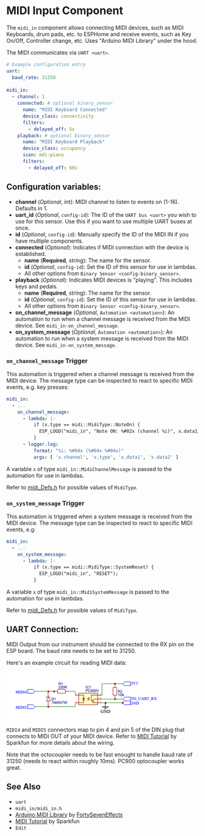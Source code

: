 # MIDI Input Component

<div class="seo" data-description="Instructions for setting up a MIDI Input in ESPHome" data-image="midi.svg">

</div>

The `midi_in` component allows connecting MIDI devices, such as MIDI
Keyboards, drum pads, etc. to ESPHome and receive events, such as Key
On/Off, Controller change, etc. Uses "Arduino MIDI Library" under the
hood.

The MIDI communicates via `UART <uart>`.

``` yaml
# Example configuration entry
uart:
  baud_rate: 31250

midi_in:
  - channel: 1
    connected: # optional binary_sensor
      name: "MIDI Keyboard Connected"
      device_class: connectivity
      filters:
        - delayed_off: 5s
    playback: # optional binary_sensor
      name: "MIDI Keyboard Playback"
      device_class: occupancy
      icon: mdi:piano
      filters:
        - delayed_off: 60s
```

## Configuration variables:

  - **channel** (*Optional*, int): MIDI channel to listen to events on
    (1-16). Defaults in <span class="title-ref">1</span>.
  - **uart\_id** (*Optional*, `config-id`): The ID of the `UART bus
    <uart>` you wish to use for this sensor. Use this if you want to use
    multiple UART buses at once.
  - **id** (*Optional*, `config-id`): Manually specify the ID of the
    MIDI IN if you have multiple components.
  - **connected** (*Optional*): Indicates if MIDI connection with the
    device is established.
      - **name** (**Required**, string): The name for the sensor.
      - **id** (*Optional*, `config-id`): Set the ID of this sensor for
        use in lambdas.
      - All other options from `Binary Sensor <config-binary_sensor>`.
  - **playback** (*Optional*): Indicates MIDI devices is "playing". This
    includes keys and pedals.
      - **name** (**Required**, string): The name for the sensor.
      - **id** (*Optional*, `config-id`): Set the ID of this sensor for
        use in lambdas.
      - All other options from `Binary Sensor <config-binary_sensor>`.
  - **on\_channel\_message** (*Optional*, `Automation <automation>`): An
    automation to run when a channel message is received from the MIDI
    device. See `midi_in-on_channel_message`.
  - **on\_system\_message** (*Optional*, `Automation <automation>`): An
    automation to run when a system message is received from the MIDI
    device. See `midi_in-on_system_message`.

### `on_channel_message` Trigger

This automation is triggered when a channel message is received from the
MIDI device. The message type can be inspected to react to specific MIDI
events, e.g. key presses:

``` yaml
midi_in:
  - ...
    on_channel_message:
      - lambda: |-
          if (x.type == midi::MidiType::NoteOn) {
            ESP_LOGD("midi_in", "Note ON: %#02x (channel %i)", x.data1, x.channel);
          }
      - logger.log:
          format: "%i: %#04x (%#04x %#04x)"
          args: [ 'x.channel', 'x.type', 'x.data1', 'x.data2' ]
```

A variable `x` of type `midi_in::MidiChannelMessage` is passed to the
automation for use in lambdas.

Refer to
[midi\_Defs.h](https://github.com/FortySevenEffects/arduino_midi_library/blob/master/src/midi_Defs.h)
for possible values of `MidiType`.

### `on_system_message` Trigger

This automation is triggered when a system message is received from the
MIDI device. The message type can be inspected to react to specific MIDI
events, e.g:

``` yaml
midi_in:
  - ...
    on_system_message:
      - lambda: |-
          if (x.type == midi::MidiType::SystemReset) {
            ESP_LOGD("midi_in", "RESET");
          }
```

A variable `x` of type `midi_in::MidiSystemMessage` is passed to the
automation for use in lambdas.

Refer to
[midi\_Defs.h](https://github.com/FortySevenEffects/arduino_midi_library/blob/master/src/midi_Defs.h)
for possible values of `MidiType`.

## UART Connection:

MIDI Output from our instrument should be connected to the RX pin on the
ESP board. The baud rate needs to be set to 31250.

Here's an example circuit for reading MIDI data:

![](/images/midi_in_schematic.png)

`MIDI4` and `MIDI5` connectors map to pin 4 and pin 5 of the DIN plug
that connects to MIDI OUT of your MIDI device. Refer to [MIDI
Tutorial](https://learn.sparkfun.com/tutorials/midi-tutorial/all) by
Sparkfun for more details about the wiring.

Note that the octocoupler needs to be fast enought to handle baud rate
of 31250 (needs to react within roughly 10ms). PC900 optocoupler works
great.

## See Also

  - `uart`
  - `midi_in/midi_in.h`
  - [Arduino MIDI
    Library](https://github.com/FortySevenEffects/arduino_midi_library)
    by [FortySevenEffects](https://github.com/FortySevenEffects)
  - [MIDI
    Tutorial](https://learn.sparkfun.com/tutorials/midi-tutorial/all) by
    Sparkfun
  - `Edit`
